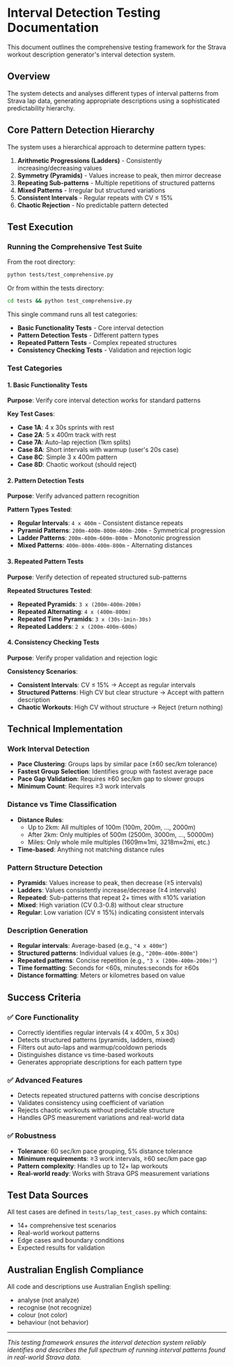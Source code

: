 # Interval Detection Testing Documentation

This document outlines the comprehensive testing framework for the Strava workout description generator's interval detection system.

## Overview

The system detects and analyses different types of interval patterns from Strava lap data, generating appropriate descriptions using a sophisticated predictability hierarchy.

## Core Pattern Detection Hierarchy

The system uses a hierarchical approach to determine pattern types:

1. **Arithmetic Progressions (Ladders)** - Consistently increasing/decreasing values
2. **Symmetry (Pyramids)** - Values increase to peak, then mirror decrease  
3. **Repeating Sub-patterns** - Multiple repetitions of structured patterns
4. **Mixed Patterns** - Irregular but structured variations
5. **Consistent Intervals** - Regular repeats with CV ≤ 15%
6. **Chaotic Rejection** - No predictable pattern detected

## Test Execution

### Running the Comprehensive Test Suite

From the root directory:
```bash
python tests/test_comprehensive.py
```

Or from within the tests directory:
```bash
cd tests && python test_comprehensive.py
```

This single command runs all test categories:

- **Basic Functionality Tests** - Core interval detection
- **Pattern Detection Tests** - Different pattern types
- **Repeated Pattern Tests** - Complex repeated structures  
- **Consistency Checking Tests** - Validation and rejection logic

### Test Categories

#### 1. Basic Functionality Tests

**Purpose**: Verify core interval detection works for standard patterns

**Key Test Cases**:
- **Case 1A**: 4 x 30s sprints with rest
- **Case 2A**: 5 x 400m track with rest  
- **Case 7A**: Auto-lap rejection (1km splits)
- **Case 8A**: Short intervals with warmup (user's 20s case)
- **Case 8C**: Simple 3 x 400m pattern
- **Case 8D**: Chaotic workout (should reject)

#### 2. Pattern Detection Tests

**Purpose**: Verify advanced pattern recognition

**Pattern Types Tested**:
- **Regular Intervals**: `4 x 400m` - Consistent distance repeats
- **Pyramid Patterns**: `200m-400m-800m-400m-200m` - Symmetrical progression
- **Ladder Patterns**: `200m-400m-600m-800m` - Monotonic progression  
- **Mixed Patterns**: `400m-800m-400m-800m` - Alternating distances

#### 3. Repeated Pattern Tests

**Purpose**: Verify detection of repeated structured sub-patterns

**Repeated Structures Tested**:
- **Repeated Pyramids**: `3 x (200m-400m-200m)`
- **Repeated Alternating**: `4 x (400m-800m)`
- **Repeated Time Pyramids**: `3 x (30s-1min-30s)`
- **Repeated Ladders**: `2 x (200m-400m-600m)`

#### 4. Consistency Checking Tests

**Purpose**: Verify proper validation and rejection logic

**Consistency Scenarios**:
- **Consistent Intervals**: CV ≤ 15% → Accept as regular intervals
- **Structured Patterns**: High CV but clear structure → Accept with pattern description
- **Chaotic Workouts**: High CV without structure → Reject (return nothing)

## Technical Implementation

### Work Interval Detection
- **Pace Clustering**: Groups laps by similar pace (±60 sec/km tolerance)
- **Fastest Group Selection**: Identifies group with fastest average pace
- **Pace Gap Validation**: Requires ≥60 sec/km gap to slower groups
- **Minimum Count**: Requires ≥3 work intervals

### Distance vs Time Classification
- **Distance Rules**:
  - Up to 2km: All multiples of 100m (100m, 200m, ..., 2000m)
  - After 2km: Only multiples of 500m (2500m, 3000m, ..., 50000m)  
  - Miles: Only whole mile multiples (1609m≈1mi, 3218m≈2mi, etc.)
- **Time-based**: Anything not matching distance rules

### Pattern Structure Detection
- **Pyramids**: Values increase to peak, then decrease (≥5 intervals)
- **Ladders**: Values consistently increase/decrease (≥4 intervals)
- **Repeated**: Sub-patterns that repeat 2+ times with ≤10% variation
- **Mixed**: High variation (CV 0.3-0.8) without clear structure
- **Regular**: Low variation (CV ≤ 15%) indicating consistent intervals

### Description Generation
- **Regular intervals**: Average-based (e.g., `"4 x 400m"`)
- **Structured patterns**: Individual values (e.g., `"200m-400m-800m"`)
- **Repeated patterns**: Concise repetition (e.g., `"3 x (200m-400m-200m)"`)
- **Time formatting**: Seconds for <60s, minutes:seconds for ≥60s
- **Distance formatting**: Meters or kilometres based on value

## Success Criteria

### ✅ Core Functionality
- Correctly identifies regular intervals (4 x 400m, 5 x 30s)
- Detects structured patterns (pyramids, ladders, mixed)
- Filters out auto-laps and warmup/cooldown periods
- Distinguishes distance vs time-based workouts
- Generates appropriate descriptions for each pattern type

### ✅ Advanced Features  
- Detects repeated structured patterns with concise descriptions
- Validates consistency using coefficient of variation
- Rejects chaotic workouts without predictable structure
- Handles GPS measurement variations and real-world data

### ✅ Robustness
- **Tolerance**: 60 sec/km pace grouping, 5% distance tolerance
- **Minimum requirements**: ≥3 work intervals, ≥60 sec/km pace gap
- **Pattern complexity**: Handles up to 12+ lap workouts
- **Real-world ready**: Works with Strava GPS measurement variations

## Test Data Sources

All test cases are defined in `tests/lap_test_cases.py` which contains:
- 14+ comprehensive test scenarios
- Real-world workout patterns
- Edge cases and boundary conditions
- Expected results for validation

## Australian English Compliance

All code and descriptions use Australian English spelling:
- analyse (not analyze)
- recognise (not recognize) 
- colour (not color)
- behaviour (not behavior)

---

*This testing framework ensures the interval detection system reliably identifies and describes the full spectrum of running interval patterns found in real-world Strava data.*